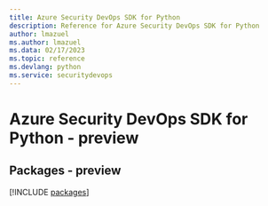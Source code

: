```yaml
---
title: Azure Security DevOps SDK for Python
description: Reference for Azure Security DevOps SDK for Python
author: lmazuel
ms.author: lmazuel
ms.data: 02/17/2023
ms.topic: reference
ms.devlang: python
ms.service: securitydevops
---
```

# Azure Security DevOps SDK for Python - preview
## Packages - preview
[!INCLUDE [packages](security-devops-index.md)]